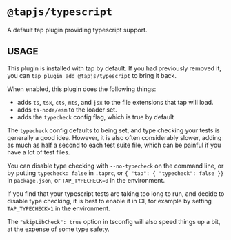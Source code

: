 # `@tapjs/typescript`

A default tap plugin providing typescript support.

## USAGE

This plugin is installed with tap by default. If you had
previously removed it, you can `tap plugin add @tapjs/typescript` to
bring it back.

When enabled, this plugin does the following things:

- adds `ts`, `tsx`, `cts`, `mts`, and `jsx` to the file
  extensions that tap will load.
- adds `ts-node/esm` to the loader set.
- adds the `typecheck` config flag, which is true by default

The `typecheck` config defaults to being set, and type checking
your tests is generally a good idea. However, it is also often
considerably slower, adding as much as half a second to each test
suite file, which can be painful if you have a lot of test files.

You can disable type checking with `--no-typecheck` on the
command line, or by putting `typecheck: false` in `.taprc`, or `{
"tap": { "typecheck": false }}` in `package.json`, or
`TAP_TYPECHECK=0` in the environment.

If you find that your typescript tests are taking too long to run, and
decide to disable type checking, it is best to enable it in CI, for
example by setting `TAP_TYPECHECK=1` in the environment.

The `"skipLibCheck": true` option in tsconfig will also speed things up a
bit, at the expense of some type safety.
